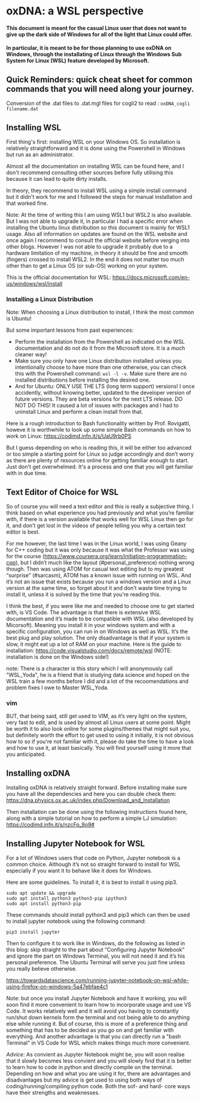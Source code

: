 # oxDNA: a WSL perspective
#### This document is meant for the casual Linux user that does not want to give up the dark side of Windows for all of the light that Linux could offer. 
#### In particular, it is meant to be for those planning to use oxDNA on Windows, through the installating of Linux through the Windows Sub System for Linux (WSL) feature developed by Microsoft. 

## Quick Reminders: quick cheat sheet for common commands that you will need along your journey. 
Conversion of the .dat files to .dat.mgl files for cogli2 to read : `oxDNA_cogli filename.dat`

## Installing WSL
First thing's first: installing WSL on your Windows OS. 
So installation is relatively straightforward and it is done using the Powershell in Windows but run as an administrator. 

Almost all the documentation on installing WSL can be found here, and I don't recommend consulting other sources before fully utilising this because it can lead to quite dirty installs.

In theory, they recommend to install WSL using a simple install command but it didn't work for me and I followed the steps for manual installation and that worked fine. 

Note: At the time of writing this I am using WSL1 but WSL2 is also available. But I was not able to upgrade it, in particular I had a specific error when installing the Ubuntu linux distribution so this document is mainly for WSL1 usage. Also all information on updates are found on the WSL website and once again I recommend to consult the official website before verging into other blogs. However I was not able to upgrade it probably due to a hardware limitation of my machine, in theory it should be fine and smooth (fingers) crossed to install WSL2. In the end it does not matter too much other than to get a Linux OS (or sub-OS) working on your system. 

This is the official documentation for WSL: https://docs.microsoft.com/en-us/windows/wsl/install

### Installing a Linux Distribution
Note: When choosing a Linux distribution to install, I think the most common is Ubuntu! 

But some important lessons from past experiences:
 - Perform the installation from the Powershell as indicated on the WSL documentation and do not do it from the Microsoft store. It is a much cleaner way!
 - Make sure you only have one Linux distribution installed unless you intentionally choose to have more than one otherwise, you can check this with the Powershell command: `wsl -l -v`. Make sure there are no installed distributions before installing the desired one. 
 - And for Ubuntu: ONLY USE THE LTS (long term support) versions! I once accidently, without knowing better, updated to the developer version of future versions. They are beta versions for the next LTS release. DO NOT DO THIS! It caused a lot of issues with packages and I had to uninstall Linux and perform a clean install from that. 

Here is a rough introduction to Bash functionality written by Prof. Rovigatti, howeve it is worthwhile to look up some simple Bash commands on how to work on Linux: 
https://codimd.infn.it/s/UaU9rb0PS

But I guess depending on who is reading this, it will be either too advanced or too simple a starting point for Linux so judge accordingly and don’t worry as there are plenty of resources online for getting familiar enough to start. Just don't get overwhelmed. It's a process and one that you will get familiar with in due time.

## Text Editor of Choice for WSL
So of course you will need a text editor and this is really a subjective thing. I think based on what experience you had previously and what you’re familiar with, if there is a version available that works well for WSL Linux then go for it, and don’t get lost in the videos of people telling you why a certain text editor is best. 

For me however, the last time I was in the Linux world, I was using Geany for C++ coding but it was only because it was what the Professor was using for the course (https://www.coursera.org/learn/initiation-programmation-cpp), but I didn’t much like the layout (#personal_preference) nothing wrong though. Then was using ATOM for casual text editing but to my greatest “surprise” (#sarcasm), ATOM has a known issue with running on WSL. And it’s not an issue that exists because you run a windows version and a Linux version at the same time, so forget about it and don’t waste time trying to install it, unless it is solved by the time that you're reading this. 

I think the best, if you were like me and needed to choose one to get started with, is VS Code. The advantage is that there is extensive WSL documentation and it’s made to be compatible with WSL (also developed by Micorsoft). Meaning you install it in your windows system and with a specific configuration, you can run in on Windows as well as WSL. It’s the best plug and play solution. The only disadvantage is that if your system is slow, it might eat up a lot of RAM on your machine. 
Here is the guide to installation: https://code.visualstudio.com/docs/remote/wsl
(NOTE: installation is done on the Windows side!)


note: There is a character is this story which I will anonymously call "WSL_Yoda", he is a friend that is studying data science and hoped on the WSL train a few months before I did and a lot of the recoomendations and problem fixes I owe to Master WSL_Yoda. 

### vim
BUT, that being said, still get used to VIM, as it’s very light on the system, very fast to edit, and is used by almost all Linux users at some point. Might be worth it to also look online for some plugins/themes that might suit you, but definitely worth the effort to get used to using it initially, it is not obvious how to so if you're not familiar with it, please do take the time to have a look and how to use it, at least basically. You will find yourself using it more that you anticipated.

## Installing oxDNA
Installing oxDNA is relatively straight forward. 
Before installing make sure you have all the dependencies and here you can double check them: 
https://dna.physics.ox.ac.uk/index.php/Download_and_Installation

Then installation can be done using the following instructions found here, along with a simple tutorial on how to perform a simple LJ simulation: 
https://codimd.infn.it/s/nzcFp_9o9#


## Installing Jupyter Notebook for WSL

For a lot of Windows users that code on Python, Jupyter notebook is a common choice. Although it’s not so straight forward to install for WSL especially if you want it to behave like it does for Windows. 

Here are some guidelines. 
To install it, it is best to install it using pip3. 
```
sudo apt update && upgrade 
sudo apt install python3 python3-pip ipython3
sudo apt install python3-pip
```

These commands should install python3 and pip3 which can then be used to install jupyter notebook using the following command: 

```
pip3 install jupyter
```

Then to configure it to work like in Windows, do the following as listed in this blog: skip straight to the part about “Configuring Jupyter Notebook” and ignore the part on Windows Terminal, you will not need it and it’s his personal preference. The Ubuntu Terminal will serve you just fine unless you really believe otherwise. 

https://towardsdatascience.com/running-jupyter-notebook-on-wsl-while-using-firefox-on-windows-5a47ebfae4c1

Note: but once you install Jupyter Notebook and have it working, you will soon find it more convenient to learn how to incorporate usage and use VS Code. It works relatively well and it will avoid you having to constantly run/shut down kernels form the terminal and not being able to do anything else while running it. But of course, this is more of a preference thing and something that has to be decided as you go on and get familiar with everything. And another advantage is that you can directly run a "bash Terminal" in VS Code for WSL which makes things much more convenient. 

*Advice:* As convient as Jupyter Notebook might be, you will soon realise that it slowly becomes less convient and you will slowly find that it is better to learn how to code in python and directly compile on the terminal. Depending on how and what you are using it for, there are advantages and disadvantages but my advice is get used to using both ways of coding/running/compiling python code. Both the sof- and hard- core ways have their strengths and weaknesses. 


